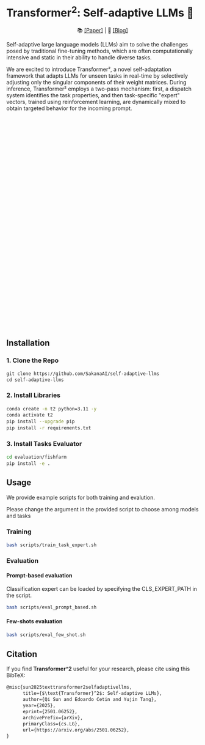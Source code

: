 <h1 align="center">
<h1>Transformer<sup>2</sup>: Self-adaptive LLMs 🐙 </h1>
</h1>
<p align="center">
  📚 <a href="https://arxiv.org/abs/2501.06252">[Paper]</a> |
  📄 <a href="https://sakana.ai/transformer-squared">[Blog]</a>
</p>

Self-adaptive large language models (LLMs) aim to solve the challenges posed by traditional fine-tuning methods, which are often computationally intensive and static in their ability to handle diverse tasks.  

We are excited to introduce Transformer², a novel self-adaptation framework that adapts LLMs for unseen tasks in real-time by selectively adjusting only the singular components of their weight matrices. 
During inference, Transformer² employs a two-pass mechanism: first, a dispatch system identifies the task properties, and then task-specific "expert" vectors, trained using reinforcement learning, are dynamically mixed to obtain targeted behavior for the incoming prompt. 
<h1 align="center">
  <a>
    <img width="500" src="assets/cover.gif"></a><br>
<br>    


## Installation

### 1. Clone the Repo
```
git clone https://github.com/SakanaAI/self-adaptive-llms
cd self-adaptive-llms
```

### 2. Install Libraries
```bash
conda create -n t2 python=3.11 -y
conda activate t2
pip install --upgrade pip
pip install -r requirements.txt
```

### 3. Install Tasks Evaluator
```bash
cd evaluation/fishfarm
pip install -e .
```

## Usage
We provide example scripts for both training and evalution.  

Please change the argument in the provided script to choose among models and tasks

### Training

```bash
bash scripts/train_task_expert.sh
```

### Evaluation

#### Prompt-based evaluation
Classification expert can be loaded by specifying the CLS_EXPERT_PATH in the script.
```bash
bash scripts/eval_prompt_based.sh
```

#### Few-shots evaluation
```bash
bash scripts/eval_few_shot.sh
```

## Citation
If you find **Transformer^2** useful for your research, please cite using this BibTeX:
```
@misc{sun2025texttransformer2selfadaptivellms,
      title={$\text{Transformer}^2$: Self-adaptive LLMs}, 
      author={Qi Sun and Edoardo Cetin and Yujin Tang},
      year={2025},
      eprint={2501.06252},
      archivePrefix={arXiv},
      primaryClass={cs.LG},
      url={https://arxiv.org/abs/2501.06252}, 
}
```
